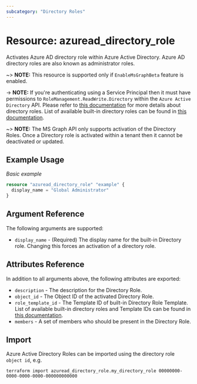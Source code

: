 ```yaml
---
subcategory: "Directory Roles"
---
```


# Resource: azuread_directory_role

Activates Azure AD directory role within Azure Active Directory. Azure AD directory roles are also known as administrator roles. 

~> **NOTE:** This resource is supported only if `EnableMsGraphBeta` feature is enabled.

-> **NOTE:** If you're authenticating using a Service Principal then it must have permissions to `RoleManagement.ReadWrite.Directory` within the `Azure Active Directory` API. 
Please refer to [this documentation](https://docs.microsoft.com/en-us/graph/api/resources/directoryrole?view=graph-rest-1.0) for more details about directory roles. 
List of available built-in directory roles can be found in [this documentation](https://docs.microsoft.com/en-us/azure/active-directory/roles/permissions-reference). 

~> **NOTE:** The MS Graph API only supports activation of the Directory Roles. Once a Directory role is activated within a tenant then it cannot be deactivated or updated.

## Example Usage

*Basic example*

```terraform
resource "azuread_directory_role" "example" {
  display_name = "Global Administrator"
}
```

## Argument Reference

The following arguments are supported:

* `display_name` - (Required) The display name for the built-in Directory role. Changing this forces an activation of a directory role.

## Attributes Reference

In addition to all arguments above, the following attributes are exported:

* `description` - The description for the Directory Role.
* `object_id` - The Object ID of the activated Directory Role.
* `role_template_id` - The Template ID of built-in Directory Role Template. List of available built-in directory roles and Template IDs can be found in [this documentation](https://docs.microsoft.com/en-us/azure/active-directory/roles/permissions-reference).
* `members` - A set of members who should be present in the Directory Role.

## Import

Azure Active Directory Roles can be imported using the directory role `object id`, e.g.

```shell
terraform import azuread_directory_role.my_directory_role 00000000-0000-0000-0000-000000000000
```

